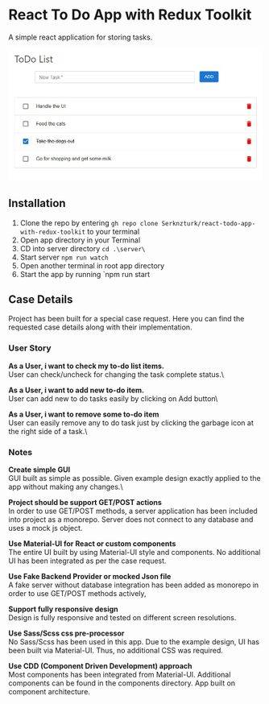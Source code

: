 # React To Do App with Redux Toolkit

A simple react application for storing tasks. 

![React To Do App Screenshot](http://github.com/Serknzturk/react-todo-app-with-redux-toolkit/blob/main/public/screenshot.jpg?raw=true)


## Installation

 1. Clone the repo by entering `gh repo clone Serknzturk/react-todo-app-with-redux-toolkit` to your terminal
 2. Open app directory in your Terminal
 3. CD into server directory `cd .\server\`
 4. Start server `npm run watch`
 5. Open another terminal in root app directory
 6. Start the app by running `npm run start

## Case Details
Project has been built for a special case request. Here you can find the requested case details along with their implementation.

### User Story
**As a User, i want to check my to-do list items.**\
User can check/uncheck for changing the task complete status.\

**As a User, i want to add new to-do item.**\
User can add new to do tasks easily by clicking on Add button\

**As a User, i want to remove some to-do item**\
User can easily remove any to do task just by clicking the garbage icon at the right side of a task.\

### Notes
**Create simple GUI**\
GUI built as simple as possible. Given example design exactly applied to the app without making any changes.\

**Project should be support GET/POST actions**\
In order to use GET/POST methods, a server application has been included into project as a monorepo. Server does not connect to any database and uses a mock js object.

**Use Material-UI for React or custom components**\
The entire UI built by using Material-UI style and components. No additional UI has been integrated as per the case request.

**Use Fake Backend Provider or mocked Json file**\
A fake server without database integration has been added as monorepo in order to use GET/POST methods actively, 

**Support fully responsive design**\
Design is fully responsive and tested on different screen resolutions.

**Use Sass/Scss css pre-processor**\
No Sass/Scss has been used in this app. Due to the example design, UI has been built via Material-UI. Thus, no additional CSS was required. 

**Use CDD (Component Driven Development) approach**\
Most components has been integrated from Material-UI. Additional components can be found in the components directory. App built on component architecture.
